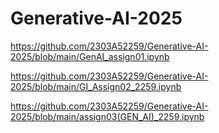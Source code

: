 # Generative-AI-2025
https://github.com/2303A52259/Generative-AI-2025/blob/main/GenAI_assign01.ipynb

https://github.com/2303A52259/Generative-AI-2025/blob/main/GI_Assign02_2259.ipynb

https://github.com/2303A52259/Generative-AI-2025/blob/main/assign03(GEN_AI)_2259.ipynb

